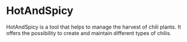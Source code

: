 # HotAndSpicy

HotAndSpicy is a tool that helps to manage the harvest of chili plants. 
It offers the possibility to create and maintain different types of chilis.
